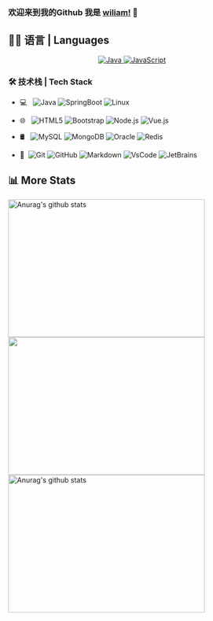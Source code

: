 ### 欢迎来到我的Github 我是 [wiliam!](http://home.wiliam.me) 👋


## 👨‍💻 语言 | Languages

<p align="center">
    

  
  <a href="https://github.com/search?q=user%3Alrusso96+is%3Arepo+language%3Ajava">
    <img alt="Java" src="https://img.shields.io/badge/java-%2314354C.svg?&style=for-the-badge&logo=java&logoColor=white">
  </a>
   <a href="https://github.com/search?q=user%3Alrusso96+is%3Arepo+language%3Ajavascript">
     <img alt="JavaScript" src="https://img.shields.io/badge/javascript-%2314354C.svg?&style=for-the-badge&logo=javascript&logoColor=%23F7DF1E">
  </a>
  
  
</p>

### 🛠 技术栈 | Tech Stack

- 💻 &#160; ![Java](https://img.shields.io/badge/-Java-333333?style=flat&logo=Java&logoColor=007396)
![SpringBoot](https://img.shields.io/badge/-SpringBoot-333333?style=flat&logo=SpringBoot&logoColor=FCC624)
![Linux](https://img.shields.io/badge/-Linux-333333?style=flat&logo=Linux&logoColor=FCC624)


- 🌐 &#160; ![HTML5](https://img.shields.io/badge/-HTML5-333333?style=flat&logo=HTML5)
![Bootstrap](https://img.shields.io/badge/-Bootstrap-333333?style=flat&logo=bootstrap&logoColor=563D7C)
![Node.js](https://img.shields.io/badge/-Node.js-333333?style=flat&logo=node.js)
![Vue.js](https://img.shields.io/badge/-VueJS-333333?style=flat&logo=Vue.js)
- 🛢 &#160; ![MySQL](https://img.shields.io/badge/-MySQL-333333?style=flat&logo=mysql)
![MongoDB](https://img.shields.io/badge/-MongoDB-333333?style=flat&logo=mongodb)
![Oracle](https://img.shields.io/badge/-Oracle-333333?style=flat&logo=Oracle)
![Redis](https://img.shields.io/badge/-Redis-333333?style=flat&logo=Redis)
- 🔧 &#160;![Git](https://img.shields.io/badge/-Git-333333?style=flat&logo=git)
![GitHub](https://img.shields.io/badge/-GitHub-333333?style=flat&logo=github)
![Markdown](https://img.shields.io/badge/-Markdown-333333?style=flat&logo=markdown)
![VsCode](https://img.shields.io/badge/-VsCode-333333?style=flat&logo=visual-studio-code)
![JetBrains](https://img.shields.io/badge/-JetBrains-333333?style=flat&logo=jetbrains)


## 📊 More Stats
<div>
	<a href="https://github.com/jeffxjh/github-readme-stats">
	  <img height="280" width="400" align="left" src="https://github-readme-stats.anuraghazra1.vercel.app/api?username=jeffxjh&show_icons=true&include_all_commits=true&theme=material-palenight" alt="Anurag's github stats" />
	</a>
</div>

<div>
	<a href="https://github.com/jeffxjh/github-readme-stats">
	  <!-- Change the `github-readme-stats.anuraghazra1.vercel.app` to `github-readme-stats.vercel.app`  -->
	  <img height="280" width="400" align="left" src="https://github-readme-stats.anuraghazra1.vercel.app/api/top-langs/?username=jeffxjh&layout=compact&theme=material-palenight" />
	</a>
</div>

<div> 
    <a href="https://github.com/jeffxjh/github-readme-stats">
     <img height="280" width="400" align="left" src="https://github-readme-stats.vercel.app/api/wakatime?username=xujh&api_domain=wakapi.jeffxjh.top&bg_color=2D3748&title_color=2F855A&icon_color=2F855A&text_color=ffffff&custom_title=Wakapi%20Week%20Stats&layout=compact" alt="Anurag's github stats" />
    </a>
</div>
  



<!--
**wiliam2015/wiliam2015** is a ✨ _special_ ✨ repository because its `README.md` (this file) appears on your GitHub profile.

Here are some ideas to get you started:

- 🔭 I’m currently working on ...
- 🌱 I’m currently learning ...
- 👯 I’m looking to collaborate on ...
- 🤔 I’m looking for help with ...
- 💬 Ask me about ...
- 📫 How to reach me: ...
- 😄 Pronouns: ...
- ⚡ Fun fact: ...
-->
